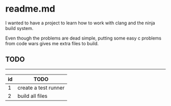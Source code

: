 # readme.md

I wanted to have a project to learn how to work with clang and the ninja build system.

Even though the problems are dead simple, putting some easy c problems from code wars gives me extra files to build.

## TODO

---

| id |                 TODO |
|----|----------------------|
|  1 | create a test runner |
|  2 |      build all files |